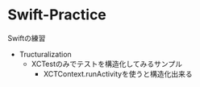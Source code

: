 # Swift-Practice
Swiftの練習

- Tructuralization
  - XCTestのみでテストを構造化してみるサンプル
    - XCTContext.runActivityを使うと構造化出来る